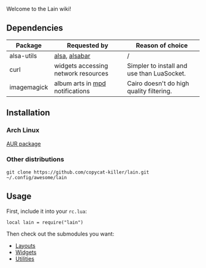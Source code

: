 Welcome to the Lain wiki!

Dependencies
------------------

Package | Requested by | Reason of choice
--- | --- | ---
alsa-utils | [alsa](https://github.com/copycat-killer/lain/wiki/alsa), [alsabar](https://github.com/copycat-killer/lain/wiki/alsabar) | /
curl | widgets accessing network resources | Simpler to install and use than LuaSocket. 
imagemagick | album arts in [mpd](https://github.com/copycat-killer/lain/wiki/mpd) notifications | Cairo doesn't do high quality filtering.

Installation
---------------

### Arch Linux

[AUR package](https://aur.archlinux.org/packages/lain-git/)

### Other distributions

    git clone https://github.com/copycat-killer/lain.git ~/.config/awesome/lain

Usage
--------

First, include it into your `rc.lua`:

    local lain = require("lain")

Then check out the submodules you want:

- [Layouts](https://github.com/copycat-killer/lain/wiki/Layouts)
- [Widgets](https://github.com/copycat-killer/lain/wiki/Widgets)
- [Utilities](https://github.com/copycat-killer/lain/wiki/Utilities)
